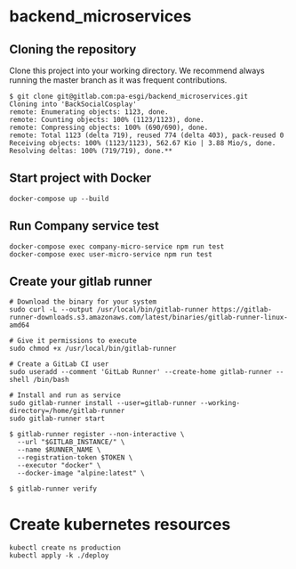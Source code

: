 # backend_microservices

## Cloning the repository
Clone this project into your working directory. We recommend always running the master branch as it was frequent contributions.
```
$ git clone git@gitlab.com:pa-esgi/backend_microservices.git
Cloning into 'BackSocialCosplay'
remote: Enumerating objects: 1123, done.
remote: Counting objects: 100% (1123/1123), done.
remote: Compressing objects: 100% (690/690), done.
remote: Total 1123 (delta 719), reused 774 (delta 403), pack-reused 0
Receiving objects: 100% (1123/1123), 562.67 Kio | 3.88 Mio/s, done.
Resolving deltas: 100% (719/719), done.**
```

## Start project with Docker
```
docker-compose up --build
```
## Run Company service test
```
docker-compose exec company-micro-service npm run test
docker-compose exec user-micro-service npm run test
```

## Create your gitlab runner
```
# Download the binary for your system
sudo curl -L --output /usr/local/bin/gitlab-runner https://gitlab-runner-downloads.s3.amazonaws.com/latest/binaries/gitlab-runner-linux-amd64

# Give it permissions to execute
sudo chmod +x /usr/local/bin/gitlab-runner

# Create a GitLab CI user
sudo useradd --comment 'GitLab Runner' --create-home gitlab-runner --shell /bin/bash

# Install and run as service
sudo gitlab-runner install --user=gitlab-runner --working-directory=/home/gitlab-runner
sudo gitlab-runner start

$ gitlab-runner register --non-interactive \
  --url "$GITLAB_INSTANCE/" \
  --name $RUNNER_NAME \
  --registration-token $TOKEN \
  --executor "docker" \
  --docker-image "alpine:latest" \

$ gitlab-runner verify
```

# Create kubernetes resources
```
kubectl create ns production
kubectl apply -k ./deploy
```
